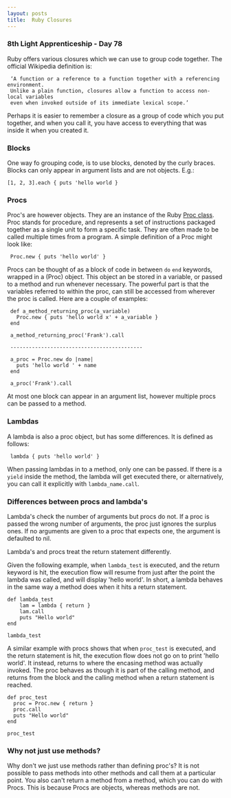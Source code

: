 ```yaml
---
layout: posts
title:  Ruby Closures
---
```


### 8th Light Apprenticeship - Day 78

Ruby offers various closures which we can use to group code together. The official Wikipedia definition is:

     ‘A function or a reference to a function together with a referencing environment.
     Unlike a plain function, closures allow a function to access non-local variables
     even when invoked outside of its immediate lexical scope.’

Perhaps it is easier to remember a closure as a group of code which you put together, and when you call it, you have access to everything that was inside it when you created it.

<!--break-->

### Blocks

One way fo grouping code, is to use blocks, denoted by the curly braces. Blocks can only appear in argument lists and are not objects. E.g.:

    [1, 2, 3].each { puts 'hello world }

### Procs

Proc's are however objects. They are an instance of the Ruby [Proc class](http://ruby-doc.org/core-2.3.0/Proc.html). Proc stands for procedure, and represents a set of instructions packaged together as a single unit to form a specific task. They are often made to be called multiple times from a program. A simple definition of a Proc might look like:

     Proc.new { puts 'hello world' }

Procs can be thought of as a block of code in between `do` `end` keywords, wrapped in a (Proc) object. This object an be stored in a variable, or passed to a method and run whenever necessary. The powerful part is that the variables referred to within the proc, can still be accessed from wherever the proc is called. Here are a couple of examples:


     def a_method_returning_proc(a_variable)
       Proc.new { puts 'hello world x' + a_variable }
     end

     a_method_returning_proc('Frank').call

     -------------------------------------------

     a_proc = Proc.new do |name|
       puts 'hello world ' + name
     end

     a_proc('Frank').call


At most one block can appear in an argument list, however multiple procs can be passed to a method.

### Lambdas

A lambda is also a proc object, but has some differences. It is defined as follows:

     lambda { puts 'hello world' }

When passing lambdas in to a method, only one can be passed. If there is a `yield` inside the method, the lambda will get executed there, or alternatively, you can call it explicitly with `lambda_name.call`.

### Differences between procs and lambda's

Lambda's check the number of arguments but procs do not. If a proc is passed the wrong number of arguments, the proc just ignores the surplus ones. If no arguments are given to a proc that expects one, the argument is defaulted to nil.

Lambda's and procs treat the return statement differently.

Given the following example, when `lambda_test` is executed, and the return keyword is hit, the execution flow will resume from just after the point the lambda was called, and will display 'hello world'. In short, a lambda behaves in the same way a method does when it hits a return statement.

    def lambda_test
        lam = lambda { return }
        lam.call
        puts "Hello world"
    end

    lambda_test

A similar example with procs shows that when `proc_test` is executed, and the return statement is hit, the execution flow does not go on to print 'hello world'. It instead, returns to where the encasing method was actually invoked. The proc behaves as though it is part of the calling method, and returns from the block and the calling method when a return statement is reached.

    def proc_test
      proc = Proc.new { return }
      proc.call
      puts "Hello world"
    end

    proc_test

### Why not just use methods?

Why don't we just use methods rather than defining proc's? It is not possible to pass methods into other methods and call them at a particular point. You also can't return a method from a method, which you can do with Procs. This is because Procs are objects, whereas methods are not.
